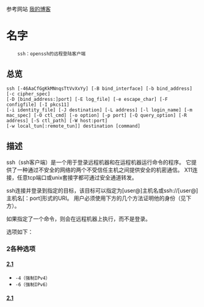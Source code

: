 参考网站
[我的博客](https://man.openbsd.org/ssh "ssh官网")

# 名字

        ssh：openssh的远程登陆客户端

## 总览

```
ssh [-46AaCfGgKkMNnqsTtVvXxYy] [-B bind_interface] [-b bind_address] [-c cipher_spec] 
[-D [bind_address:]port] [-E log_file] [-e escape_char] [-F configfile] [-I pkcs11] 
[-i identity_file] [-J destination] [-L address] [-l login_name] [-m mac_spec] [-O ctl_cmd] [-o option] [-p port] [-Q query_option] [-R address] [-S ctl_path] [-W host:port] 
[-w local_tun[:remote_tun]] destination [command]
```

## 描述

ssh（ssh客户端）是一个用于登录远程机器和在运程机器运行命令的程序。
它提供了一种通过不安全的网络的两个不受信任主机之间提供安全的机密通信。
X11连接，任意tcp端口或unix套接字都可通过安全通道转发。

ssh连接并登录到指定的目标，该目标可以指定为[user@]主机名或ssh://[user@]主机名[：port]形式的URI。
用户必须使用下方的几个方法证明他的身份（见下方）。

如果指定了一个命令，则会在远程机器上执行，而不是登录。

选项如下：

### 2各种选项

#### [2.1](2.1ssh-options.md)

- `-4（强制IPv4）`
- `-6（强制IPv6）`

#### [2.1](2.1ssh-options.md)